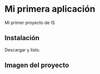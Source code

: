 # Mi primera aplicación

Mi primer proyecto de IS

## Instalación
Descargar y listo.

## Imagen del proyecto

